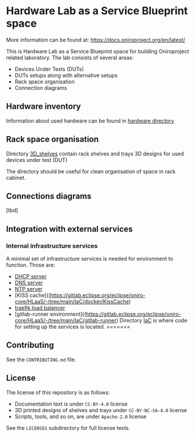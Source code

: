 <!--
SPDX-FileCopyrightText: Huawei Inc.

SPDX-License-Identifier: CC-BY-4.0
-->

# Hardware Lab as a Service Blueprint space

More information can be found at: https://docs.oniroproject.org/en/latest/

This is Hardware Lab as a Service Blueprint space for building Oniroproject related laboratory. The lab consists of several areas:

* Devices Under Tests (DUTs)
* DUTs setups along with alternative setups
* Rack space organisation
* Connection diagrams

## Hardware inventory
Information about used hardware can be found in [hardware directory](https://gitlab.eclipse.org/eclipse/oniro-core/HLaaS/-/tree/main/hardware)

## Rack space organisation
Directory [3D_shelves](https://gitlab.eclipse.org/eclipse/oniro-core/HLaaS/-/tree/main/3D_shelves) contain rack shelves and trays 3D designs for used devices under test (DUT)

The directory should be useful for clean organisation of space in rack cabinet.

## Connections diagrams
[tbd]

## Integration with external services
### Internal infrastructure services
A minimal set of infrastructure services is needed for environment to function. Those are:
* [DHCP server](https://gitlab.eclipse.org/eclipse/oniro-core/HLaaS/-/tree/main/IaC/docker/isc-dhcp-server)
* [DNS server](https://gitlab.eclipse.org/eclipse/oniro-core/HLaaS/-/tree/main/IaC/docker/bind9)
* [NTP server](https://gitlab.eclipse.org/eclipse/oniro-core/HLaaS/-/tree/main/IaC/docker/chrony)
* [KISS cache]((https://gitlab.eclipse.org/eclipse/oniro-core/HLaaS/-/tree/main/IaC/docker/KissCache)
* [traefik load balancer](https://gitlab.eclipse.org/eclipse/oniro-core/HLaaS/-/tree/main/IaC/traefik)
* [gitlab-runner environment]((https://gitlab.eclipse.org/eclipse/oniro-core/HLaaS/-/tree/main/IaC/gitlab-runner)
Directory [IaC](https://gitlab.eclipse.org/eclipse/oniro-core/HLaaS/-/tree/main/IaC) is where code for setting up the services is located.
=======

## Contributing

See the `CONTRIBUTING.md` file.

## License

The license of this repository is as follows:

* Documentation text is under `CC-BY-4.0` license
* 3D printed designs of shelves and trays under `CC-BY-NC-SA-4.0` license
* Scripts, tools, and so on, are under `Apache-2.0` license

See the `LICENSES` subdirectory for full license texts.

